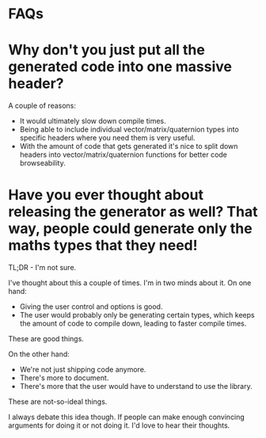 # FAQs

Why don't you just put all the generated code into one massive header?
===
A couple of reasons:
* It would ultimately slow down compile times.
* Being able to include individual vector/matrix/quaternion types into specific headers where you need them is very useful.
* With the amount of code that gets generated it's nice to split down headers into vector/matrix/quaternion functions for better code browseability.


Have you ever thought about releasing the generator as well?  That way, people could generate only the maths types that they need!
===
TL;DR - I'm not sure.

I've thought about this a couple of times.  I'm in two minds about it.  On one hand:
* Giving the user control and options is good.
* The user would probably only be generating certain types, which keeps the amount of code to compile down, leading to faster compile times.

These are good things.

On the other hand:
* We're not just shipping code anymore.
* There's more to document.
* There's more that the user would have to understand to use the library.

These are not-so-ideal things.

I always debate this idea though.  If people can make enough convincing arguments for doing it or not doing it.  I'd love to hear their thoughts.